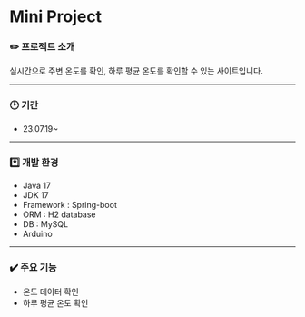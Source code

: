 # Mini Project

### ✏️ 프로젝트 소개

실시간으로 주변 온도를 확인, 하루 평균 온도를 확인할 수 있는 사이트입니다.

---

### 🕑 기간

- 23.07.19~

---

### *️⃣ 개발 환경

- Java 17
- JDK 17
- Framework : Spring-boot
- ORM : H2 database
- DB : MySQL
- Arduino

---

### ✔️ 주요 기능

- 온도 데이터 확인
- 하루 평균 온도 확인
